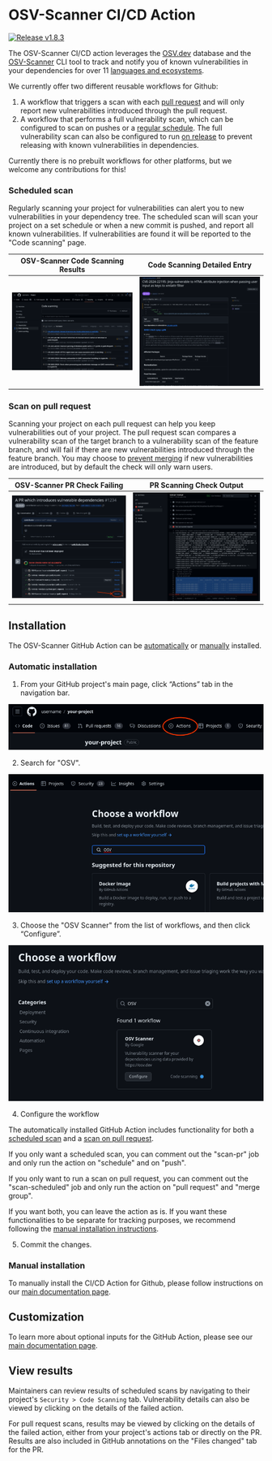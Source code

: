# OSV-Scanner CI/CD Action

[![Release v1.8.3](https://img.shields.io/badge/release-v1.8.3-blue?style=flat)](https://github.com/google/osv-scanner-action/releases)
<!-- Hard coded release version -->

The OSV-Scanner CI/CD action leverages the [OSV.dev](https://osv.dev/) database and the [OSV-Scanner](https://google.github.io/osv-scanner/) CLI tool to track and notify you of known vulnerabilities in your dependencies for over 11 [languages and ecosystems](https://google.github.io/osv-scanner/supported-languages-and-lockfiles/).

We currently offer two different reusable workflows for Github:

1. A workflow that triggers a scan with each [pull request](./github-action.md#scan-on-pull-request) and will only report new vulnerabilities introduced through the pull request.
2. A workflow that performs a full vulnerability scan, which can be configured to scan on pushes or a [regular schedule](./github-action.md#scheduled-scans). The full vulnerability scan can also be configured to run [on release](./github-action.md#scan-on-release) to prevent releasing with known vulnerabilities in dependencies.

Currently there is no prebuilt workflows for other platforms, but we welcome any contributions for this!

### Scheduled scan
Regularly scanning your project for vulnerabilities can alert you to new vulnerabilities in your dependency tree. The scheduled scan will scan your project on a set schedule or when a new commit is pushed, and report all known vulnerabilities. If vulnerabilities are found it will be reported to the "Code scanning" page.

|                        OSV-Scanner Code Scanning Results                         |                                 Code Scanning Detailed Entry                                  |
| :------------------------------------------------------------------------------: | :-------------------------------------------------------------------------------------------: |
| ![Image of results in code scanning tab](images/github-action-code-scanning.png) | ![Image of details of specific in code scanning entry](images/github-action-code-details.png) |

### Scan on pull request
Scanning your project on each pull request can help you keep vulnerabilities out of your project. The pull request scan compares a vulnerability scan of the target branch to a vulnerability scan of the feature branch, and will fail if there are new vulnerabilities introduced through the feature branch. You may choose to [prevent merging](https://docs.github.com/en/repositories/configuring-branches-and-merges-in-your-repository/managing-protected-branches/about-protected-branches#require-status-checks-before-merging) if new vulnerabilities are introduced, but by default the check will only warn users.

|                                                 OSV-Scanner PR Check Failing                                                  |                         PR Scanning Check Output                          |
| :---------------------------------------------------------------------------------------------------------------------------: | :-----------------------------------------------------------------------: |
| ![Screenshot of PR introducing a vulnerable dependency, and osv-scanner blocking check](images/github-action-PR-scanning.png) | ![Screenshot of osv-scanner output](images/github-action-scan-output.png) |

## Installation

The OSV-Scanner GitHub Action can be [automatically](#automatic-installation) or [manually](#manual-installation) installed.

### Automatic installation

1) From your GitHub project's main page, click “Actions” tab in the navigation bar.

![Select the actions tab on the repository navigation bar.](./images/actions-tab.png)

2) Search for "OSV".

![Image shows the GitHub Actions search bar.](./images/osv-scanner-search.png)

3) Choose the "OSV Scanner" from the list of workflows, and then click “Configure”.

![Image shows OSV Scanner workflow after searching](./images/osv-scanner-configure.png)

4) Configure the workflow

The automatically installed GitHub Action includes functionality for both a [scheduled scan](#scheduled-scan) and a [scan on pull request](#scan-on-pull-request).

If you only want a scheduled scan, you can comment out the "scan-pr" job and only run the action on "schedule" and on "push".

If you only want to run a scan on pull request, you can comment out the "scan-scheduled" job and only run the action on "pull request" and "merge group".

If you want both, you can leave the action as is. If you want these functionalities to be separate for tracking purposes, we recommend following the [manual installation instructions](#manual-installation).

5) Commit the changes.

### Manual installation

To manually install the CI/CD Action for Github, please follow instructions on our [main documentation page](https://google.github.io/osv-scanner/github-action/).

## Customization

To learn more about optional inputs for the GitHub Action, please see our [main documentation page](https://google.github.io/osv-scanner/github-action/#customization).

## View results

Maintainers can review results of scheduled scans by navigating to their project's `Security > Code Scanning` tab. Vulnerability details can also be viewed by clicking on the details of the failed action.

For pull request scans, results may be viewed by clicking on the details of the failed action, either from your project's actions tab or directly on the PR. Results are also included in GitHub annotations on the "Files changed" tab for the PR.

